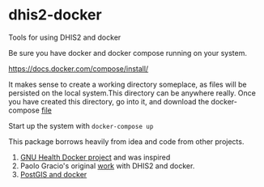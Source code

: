 # dhis2-docker
Tools for using DHIS2 and docker

Be sure you have docker and docker compose running on your system. 

https://docs.docker.com/compose/install/

It makes sense to create a working directory someplace, as files will be persisted on the local system.This directory
can be anywhere really. Once you have created this directory, go into it, and download the docker-compose  [file](https://raw.githubusercontent.com/jason-p-pickering/dhis2-docker/master/docker-compose.yml)

Start up the system with `docker-compose up`

This package borrows heavily from idea and code from other projects. 

1) [GNU Health Docker project](https://github.com/mbehrle/docker-gnuhealth-demo) and was inspired
2)  Paolo Gracio's original [work](https://github.com/pgracio/dhis2-docker) with DHIS2 and docker.
3) [PostGIS and docker](https://github.com/appropriate/docker-postgis) 
